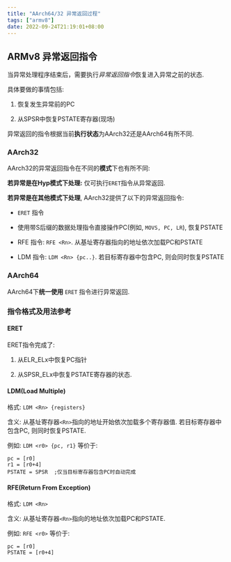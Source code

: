 ```yaml
---
title: "AArch64/32 异常返回过程"
tags: ["armv8"]
date: 2022-09-24T21:19:01+08:00
---
```


## ARMv8 异常返回指令

当异常处理程序结束后，需要执行*异常返回指令*恢复进入异常之前的状态.

具体要做的事情包括:

1. 恢复发生异常前的PC

2. 从SPSR中恢复PSTATE寄存器(现场)

异常返回的指令根据当前**执行状态**为AArch32还是AArch64有所不同.

### AArch32 

AArch32的异常返回指令在不同的**模式**下也有所不同:

**若异常是在Hyp模式下处理:** 仅可执行`ERET`指令从异常返回.

**若异常是在其他模式下处理**, AArch32提供了以下的异常返回指令:

- `ERET` 指令
- 使用带S后缀的数据处理指令直接操作PC(例如, `MOVS, PC, LR`), 恢复PSTATE

- RFE 指令: `RFE <Rn>`. 从基址寄存器<Rn>指向的地址依次加载PC和PSTATE

- LDM 指令: `LDM <Rn> {pc..}`. 若目标寄存器中包含PC, 则会同时恢复PSTATE

### AArch64

AArch64下**统一使用** `ERET` 指令进行异常返回.

### 指令格式及用法参考

#### ERET

ERET指令完成了:

1. 从ELR_ELx中恢复PC指针

2. 从SPSR_ELx中恢复PSTATE寄存器的状态.

#### LDM(Load Multiple)

格式:  `LDM <Rn> {registers}`

含义:  从基址寄存器`<Rn>`指向的地址开始依次加载多个寄存器值. 若目标寄存器中包含PC, 则同时恢复PSTATE.

例如:  `LDM <r0> {pc, r1}` 等价于: 

```assembly
pc = [r0]
r1 = [r0+4]
PSTATE = SPSR  ;仅当目标寄存器包含PC时自动完成
```

#### RFE(Return From Exception)

格式:  `LDM <Rn> `

含义:  从基址寄存器`<Rn>`指向的地址依次加载PC和PSTATE. 

例如:  `RFE <r0>` 等价于: 

```ass
pc = [r0]
PSTATE = [r0+4]
```